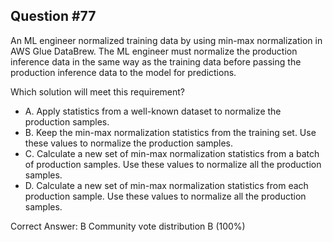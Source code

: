 ## Question #77

An ML engineer normalized training data by using min-max normalization in AWS Glue DataBrew. The ML engineer must normalize the production inference data in the same way as the training data before passing the production inference data to the model for predictions.

Which solution will meet this requirement?

- A. Apply statistics from a well-known dataset to normalize the production samples.
- B. Keep the min-max normalization statistics from the training set. Use these values to normalize the production samples.
- C. Calculate a new set of min-max normalization statistics from a batch of production samples. Use these values to normalize all the production samples.
- D. Calculate a new set of min-max normalization statistics from each production sample. Use these values to normalize all the production samples. 

Correct Answer: 
B Community vote distribution B (100%)